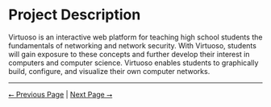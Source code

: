 # Project Description

Virtuoso is an interactive web platform for teaching high school students the fundamentals of networking and network security. With Virtuoso, students will gain exposure to these concepts and further develop their interest in computers and computer science. Virtuoso enables students to graphically build, configure, and visualize their own computer networks.

---

[⭠ Previous Page](00-toc.md) | [Next Page ⭢](02-ui-specification.md)

